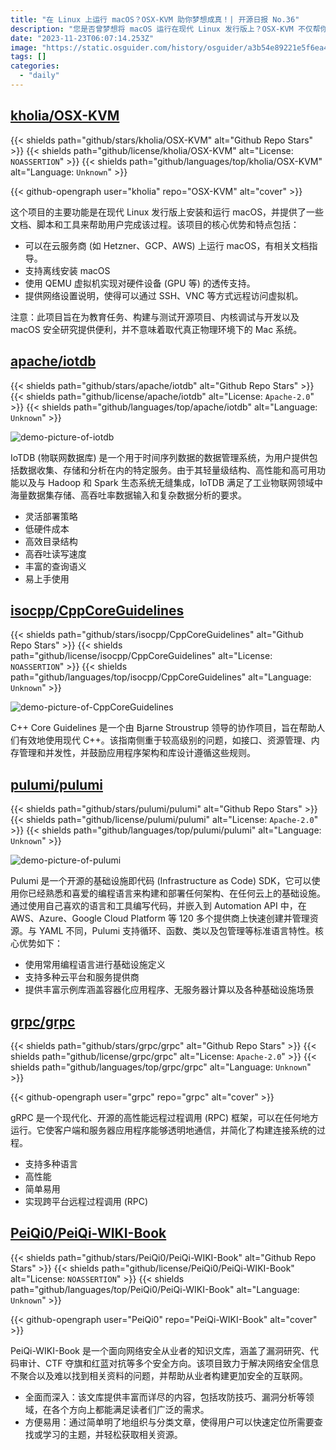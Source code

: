 ```yaml
---
title: "在 Linux 上运行 macOS？OSX-KVM 助你梦想成真！| 开源日报 No.36"
description: "您是否曾梦想将 macOS 运行在现代 Linux 发行版上？OSX-KVM 不仅帮你实现了这个梦想，还提供了详细文档、实用脚本和工具，让整个过程变得轻而易举。"
date: "2023-11-23T06:07:14.253Z"
image: "https://static.osguider.com/history/osguider/a3b54e89221e5f6ea45be82530e20722.png"
tags: []
categories:
  - "daily"
---
```


## [kholia/OSX-KVM](https://github.com/kholia/OSX-KVM)

{{< shields path="github/stars/kholia/OSX-KVM" alt="Github Repo Stars" >}} {{< shields path="github/license/kholia/OSX-KVM" alt="License: `NOASSERTION`" >}} {{< shields path="github/languages/top/kholia/OSX-KVM" alt="Language: `Unknown`" >}}

{{< github-opengraph user="kholia" repo="OSX-KVM" alt="cover" >}}

这个项目的主要功能是在现代 Linux 发行版上安装和运行 macOS，并提供了一些文档、脚本和工具来帮助用户完成该过程。该项目的核心优势和特点包括：

- 可以在云服务商 (如 Hetzner、GCP、AWS) 上运行 macOS，有相关文档指导。
- 支持离线安装 macOS
- 使用 QEMU 虚拟机实现对硬件设备 (GPU 等) 的透传支持。
- 提供网络设置说明，使得可以通过 SSH、VNC 等方式远程访问虚拟机。

注意：此项目旨在为教育任务、构建与测试开源项目、内核调试与开发以及 macOS 安全研究提供便利，并不意味着取代真正物理环境下的 Mac 系统。

## [apache/iotdb](https://github.com/apache/iotdb)

{{< shields path="github/stars/apache/iotdb" alt="Github Repo Stars" >}} {{< shields path="github/license/apache/iotdb" alt="License: `Apache-2.0`" >}} {{< shields path="github/languages/top/apache/iotdb" alt="Language: `Unknown`" >}}

![demo-picture-of-iotdb](https://static.osguider.com/history/2023/c8c3ddf4e40a99e0600942e5683882d1.png)

IoTDB (物联网数据库) 是一个用于时间序列数据的数据管理系统，为用户提供包括数据收集、存储和分析在内的特定服务。由于其轻量级结构、高性能和高可用功能以及与 Hadoop 和 Spark 生态系统无缝集成，IoTDB 满足了工业物联网领域中海量数据集存储、高吞吐率数据输入和复杂数据分析的要求。

- 灵活部署策略
- 低硬件成本
- 高效目录结构
- 高吞吐读写速度
- 丰富的查询语义
- 易上手使用

## [isocpp/CppCoreGuidelines](https://github.com/isocpp/CppCoreGuidelines)

{{< shields path="github/stars/isocpp/CppCoreGuidelines" alt="Github Repo Stars" >}} {{< shields path="github/license/isocpp/CppCoreGuidelines" alt="License: `NOASSERTION`" >}} {{< shields path="github/languages/top/isocpp/CppCoreGuidelines" alt="Language: `Unknown`" >}}

![demo-picture-of-CppCoreGuidelines](https://static.osguider.com/history/osguider/234225f239d1c800ca0ad1c97b1a77ae.png)

C++ Core Guidelines 是一个由 Bjarne Stroustrup 领导的协作项目，旨在帮助人们有效地使用现代 C++。该指南侧重于较高级别的问题，如接口、资源管理、内存管理和并发性，并鼓励应用程序架构和库设计遵循这些规则。

## [pulumi/pulumi](https://github.com/pulumi/pulumi)

{{< shields path="github/stars/pulumi/pulumi" alt="Github Repo Stars" >}} {{< shields path="github/license/pulumi/pulumi" alt="License: `Apache-2.0`" >}} {{< shields path="github/languages/top/pulumi/pulumi" alt="Language: `Unknown`" >}}

![demo-picture-of-pulumi](https://static.osguider.com/history/osguider/c7d0cd6b3360807a14e2b5164f691d19.png)

Pulumi 是一个开源的基础设施即代码 (Infrastructure as Code) SDK，它可以使用你已经熟悉和喜爱的编程语言来构建和部署任何架构、在任何云上的基础设施。通过使用自己喜欢的语言和工具编写代码，并嵌入到 Automation API 中，在 AWS、Azure、Google Cloud Platform 等 120 多个提供商上快速创建并管理资源。与 YAML 不同，Pulumi 支持循环、函数、类以及包管理等标准语言特性。核心优势如下：

- 使用常用编程语言进行基础设施定义
- 支持多种云平台和服务提供商
- 提供丰富示例库涵盖容器化应用程序、无服务器计算以及各种基础设施场景

## [grpc/grpc](https://github.com/grpc/grpc)

{{< shields path="github/stars/grpc/grpc" alt="Github Repo Stars" >}} {{< shields path="github/license/grpc/grpc" alt="License: `Apache-2.0`" >}} {{< shields path="github/languages/top/grpc/grpc" alt="Language: `Unknown`" >}}

{{< github-opengraph user="grpc" repo="grpc" alt="cover" >}}

gRPC 是一个现代化、开源的高性能远程过程调用 (RPC) 框架，可以在任何地方运行。它使客户端和服务器应用程序能够透明地通信，并简化了构建连接系统的过程。

- 支持多种语言
- 高性能
- 简单易用
- 实现跨平台远程过程调用 (RPC)

## [PeiQi0/PeiQi-WIKI-Book](https://github.com/PeiQi0/PeiQi-WIKI-Book)

{{< shields path="github/stars/PeiQi0/PeiQi-WIKI-Book" alt="Github Repo Stars" >}} {{< shields path="github/license/PeiQi0/PeiQi-WIKI-Book" alt="License: `NOASSERTION`" >}} {{< shields path="github/languages/top/PeiQi0/PeiQi-WIKI-Book" alt="Language: `Unknown`" >}}

{{< github-opengraph user="PeiQi0" repo="PeiQi-WIKI-Book" alt="cover" >}}

PeiQi-WIKI-Book 是一个面向网络安全从业者的知识文库，涵盖了漏洞研究、代码审计、CTF 夺旗和红蓝对抗等多个安全方向。该项目致力于解决网络安全信息不聚合以及难以找到相关资料的问题，并帮助从业者构建更加安全的互联网。

- 全面而深入：该文库提供丰富而详尽的内容，包括攻防技巧、漏洞分析等领域，在各个方向上都能满足读者们广泛的需求。
- 方便易用：通过简单明了地组织与分类文章，使得用户可以快速定位所需要查找或学习的主题，并轻松获取相关资源。
